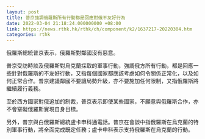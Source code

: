 ```yaml
---
layout: post
title: 普京強調俄羅斯所有行動都是回應對俄不友好行為
date: 2022-03-04 21:18:24.000000000 +08:00
link: https://news.rthk.hk/rthk/ch/component/k2/1637217-20220304.htm
categories: rthk
---
```


俄羅斯總統普京表示，俄羅斯對鄰國沒有惡意。

普京受訪時談及俄羅斯對烏克蘭採取的軍事行動，強調俄方所有行動，都是回應一些針對俄羅斯的不友好行動，又指每個國家都應該考慮如何令關係正常化，以及如何正常合作。普京建議鄰國不要讓局勢升級，亦不要施加任何限制，又指俄羅斯將繼續履行義務。

至於西方國家對俄追加的制裁，普京表示即使某些國家，不願意與俄羅斯合作，亦不會窒礙俄羅斯實現自身目標。

另外，普京與白俄羅斯總統盧卡申科通電話。普京在會談中指俄羅斯在烏克蘭的特別軍事行動，將全面完成既定任務；盧卡申科表示支持俄羅斯在烏克蘭的行動。
